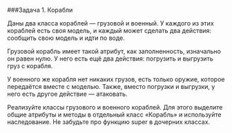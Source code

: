 ###Задача 1. Корабли

Даны два класса кораблей — грузовой и военный. У каждого из этих кораблей есть своя модель, и каждый может сделать два действия: сообщить свою модель и идти по воде. 

Грузовой корабль имеет такой атрибут, как заполненность, изначально он равен нулю. У него есть ещё два действия: погрузить и выгрузить груз с корабля. 

У военного же корабля нет никаких грузов, есть только оружие, которое передаётся вместе с моделью. Также, вместо погрузки и выгрузки, у него есть другое действие — атаковать.

Реализуйте классы грузового и военного кораблей. Для этого выделите общие атрибуты и методы в отдельный класс «Корабль» и используйте наследование. Не забудьте про функцию super в дочерних классах.
